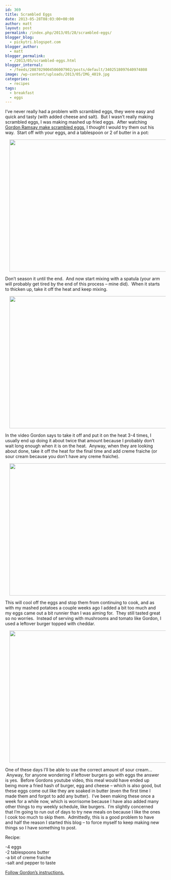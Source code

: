 ```yaml
---
id: 369
title: Scrambled Eggs
date: 2013-05-28T08:03:00+00:00
author: matt
layout: post
permalink: /index.php/2013/05/28/scrambled-eggs/
blogger_blog:
  - pickytri.blogspot.com
blogger_author:
  - matt
blogger_permalink:
  - /2013/05/scrambled-eggs.html
blogger_internal:
  - /feeds/2087029004506007902/posts/default/3402518097640974808
image: /wp-content/uploads/2013/05/IMG_4019.jpg
categories:
  - recipes
tags:
  - breakfast
  - eggs
---
```

I&#8217;ve never really had a problem with scrambled eggs, they were easy and quick and tasty (with added cheese and salt). &nbsp;But I wasn&#8217;t really making scrambled eggs, I was making mashed up fried eggs. &nbsp;After watching [Gordon Ramsay make scrambled eggs](http://www.youtube.com/watch?v=PUP7U5vTMM0), I thought I would try them out his way. &nbsp;Start off with your eggs, and a tablespoon or 2 of butter in a pot:

<div style="clear: both; text-align: center;">
  <a href="http://pickytri.com/wp-content/uploads/2013/05/IMG_4019.jpg" style="margin-left: 1em; margin-right: 1em;"><img border="0" height="426" src="http://pickytri.com/wp-content/uploads/2013/05/IMG_4019-300x200.jpg" width="640" /></a>
</div>

Don&#8217;t season it until the end. &nbsp;And now start mixing with a spatula (your arm will probably get tired by the end of this process &#8211; mine did). &nbsp;When it starts to thicken up, take it off the heat and keep mixing.

<div style="clear: both; text-align: center;">
  <a href="http://pickytri.com/wp-content/uploads/2013/05/IMG_4023.jpg" style="margin-left: 1em; margin-right: 1em;"><img border="0" height="426" src="http://pickytri.com/wp-content/uploads/2013/05/IMG_4023-300x200.jpg" width="640" /></a>
</div>

In the video Gordon says to take it off and put it on the heat 3-4 times, I usually end up doing it about twice that amount because I probably don&#8217;t wait long enough when it is on the heat. &nbsp;Anyway, when they are looking about done, take it off the heat for the final time and add creme fraiche (or sour cream because you don&#8217;t have any creme fraiche).

<div style="clear: both; text-align: center;">
  <a href="http://pickytri.com/wp-content/uploads/2013/05/IMG_4025.jpg" style="margin-left: 1em; margin-right: 1em;"><img border="0" height="426" src="http://pickytri.com/wp-content/uploads/2013/05/IMG_4025-300x200.jpg" width="640" /></a>
</div>

This will cool off the eggs and stop them from continuing to cook, and as with my mashed potatoes a couple weeks ago I added a bit too much and my eggs came out a bit runnier than I was aiming for. &nbsp;They still tasted great so no worries. &nbsp;Instead of serving with mushrooms and tomato like Gordon, I used a leftover burger topped with cheddar.

<div style="clear: both; text-align: center;">
  <a href="http://pickytri.com/wp-content/uploads/2013/05/IMG_4029.jpg" style="margin-left: 1em; margin-right: 1em;"><img border="0" height="426" src="http://pickytri.com/wp-content/uploads/2013/05/IMG_4029-300x200.jpg" width="640" /></a>
</div>

One of these days I&#8217;ll be able to use the correct amount of sour cream&#8230; &nbsp;Anyway, for anyone wondering if leftover burgers go with eggs the answer is yes. &nbsp;Before Gordons youtube video, this meal would have ended up being more a fried hash of burger, egg and cheese &#8211; which is also good, but these eggs come out like they are soaked in butter (even the first time I made them and forgot to add any butter). &nbsp;I&#8217;ve been making these once a week for a while now, which is worrisome because I have also added many other things to my weekly schedule, like burgers. &nbsp;I&#8217;m slightly concerned that I&#8217;m going to run out of days to try new meals on because I like the ones I cook too much to skip them. &nbsp;Admittedly,&nbsp;this is a good problem to have and half the reason I started this blog &#8211; to force myself to keep making new things so I have something to post.

Recipe:

-4 eggs  
-2 tablespoons butter  
-a bit of creme fraiche  
-salt and pepper to taste

[Follow Gordon&#8217;s instructions.](http://www.youtube.com/watch?v=PUP7U5vTMM0)